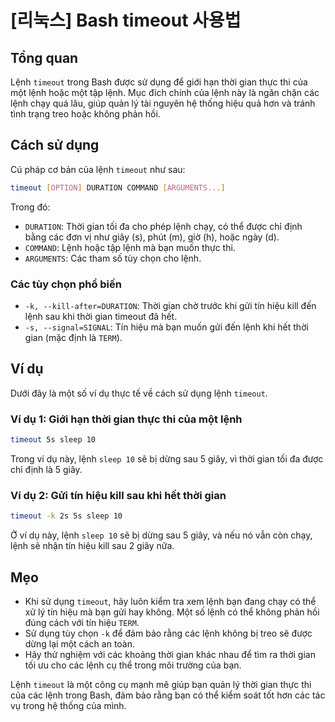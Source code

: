 # [리눅스] Bash timeout 사용법

## Tổng quan
Lệnh `timeout` trong Bash được sử dụng để giới hạn thời gian thực thi của một lệnh hoặc một tập lệnh. Mục đích chính của lệnh này là ngăn chặn các lệnh chạy quá lâu, giúp quản lý tài nguyên hệ thống hiệu quả hơn và tránh tình trạng treo hoặc không phản hồi.

## Cách sử dụng
Cú pháp cơ bản của lệnh `timeout` như sau:

```bash
timeout [OPTION] DURATION COMMAND [ARGUMENTS...]
```

Trong đó:
- `DURATION`: Thời gian tối đa cho phép lệnh chạy, có thể được chỉ định bằng các đơn vị như giây (s), phút (m), giờ (h), hoặc ngày (d).
- `COMMAND`: Lệnh hoặc tập lệnh mà bạn muốn thực thi.
- `ARGUMENTS`: Các tham số tùy chọn cho lệnh.

### Các tùy chọn phổ biến
- `-k, --kill-after=DURATION`: Thời gian chờ trước khi gửi tín hiệu kill đến lệnh sau khi thời gian timeout đã hết.
- `-s, --signal=SIGNAL`: Tín hiệu mà bạn muốn gửi đến lệnh khi hết thời gian (mặc định là `TERM`).

## Ví dụ
Dưới đây là một số ví dụ thực tế về cách sử dụng lệnh `timeout`.

### Ví dụ 1: Giới hạn thời gian thực thi của một lệnh
```bash
timeout 5s sleep 10
```
Trong ví dụ này, lệnh `sleep 10` sẽ bị dừng sau 5 giây, vì thời gian tối đa được chỉ định là 5 giây.

### Ví dụ 2: Gửi tín hiệu kill sau khi hết thời gian
```bash
timeout -k 2s 5s sleep 10
```
Ở ví dụ này, lệnh `sleep 10` sẽ bị dừng sau 5 giây, và nếu nó vẫn còn chạy, lệnh sẽ nhận tín hiệu kill sau 2 giây nữa.

## Mẹo
- Khi sử dụng `timeout`, hãy luôn kiểm tra xem lệnh bạn đang chạy có thể xử lý tín hiệu mà bạn gửi hay không. Một số lệnh có thể không phản hồi đúng cách với tín hiệu `TERM`.
- Sử dụng tùy chọn `-k` để đảm bảo rằng các lệnh không bị treo sẽ được dừng lại một cách an toàn.
- Hãy thử nghiệm với các khoảng thời gian khác nhau để tìm ra thời gian tối ưu cho các lệnh cụ thể trong môi trường của bạn.

Lệnh `timeout` là một công cụ mạnh mẽ giúp bạn quản lý thời gian thực thi của các lệnh trong Bash, đảm bảo rằng bạn có thể kiểm soát tốt hơn các tác vụ trong hệ thống của mình.